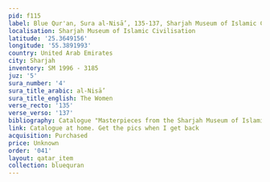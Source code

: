 ```yaml
---
pid: f115
label: Blue Qur'an, Sura al-Nisā’, 135-137, Sharjah Museum of Islamic Civilisation
localisation: Sharjah Museum of Islamic Civilisation
latitude: '25.3649156'
longitude: '55.3891993'
country: United Arab Emirates
city: Sharjah
inventory: SM 1996 - 3185
juz: '5'
sura_number: '4'
sura_title_arabic: al-Nisā’
sura_title_english: The Women
verse_recto: '135'
verse_verso: '137'
bibliography: Catalogue "Masterpieces from the Sharjah Museum of Islamic Civilisation"
link: Catalogue at home. Get the pics when I get back
acquisition: Purchased
price: Unknown
order: '041'
layout: qatar_item
collection: bluequran
---
```

